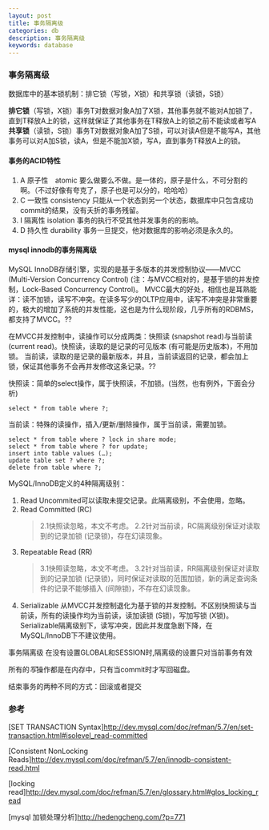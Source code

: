 ```yaml
---
layout: post
title: 事务隔离级
categories: db
description: 事务隔离级
keywords: database
---
```

   
### 事务隔离级  

数据库中的基本锁机制：排它锁（写锁，X锁）和共享锁（读锁，S锁）  
  
**排它锁**（写锁，X锁）事务T对数据对象A加了X锁，其他事务就不能对A加锁了，直到T释放A上的锁，这样就保证了其他事务在T释放A上的锁之前不能读或者写A    
**共享锁**（读锁，S锁）事务T对数据对象A加了S锁，可以对读A但是不能写A，其他事务可以对A加S锁，读A，但是不能加X锁，写A，直到事务T释放A上的锁。  
  

#### 事务的ACID特性    

1.  A 原子性　atomic 要么做要么不做。是一体的，原子是什么，不可分割的啊。（不过好像有夸克了，原子也是可以分的，哈哈哈）
2.  C 一致性  consistency 只能从一个状态到另一个状态，数据库中只包含成功commit的结果，没有夭折的事务残留。
3.  I 隔离性  isolation 事务的执行不受其他并发事务的的影响。
4.  D 持久性  durability 事务一旦提交，他对数据库的影响必须是永久的。

#### mysql innodb的事务隔离级

MySQL InnoDB存储引擎，实现的是基于多版本的并发控制协议——MVCC (Multi-Version Concurrency Control) (注：与MVCC相对的，是基于锁的并发控制，Lock-Based Concurrency Control)。
MVCC最大的好处，相信也是耳熟能详：读不加锁，读写不冲突。在读多写少的OLTP应用中，读写不冲突是非常重要的，极大的增加了系统的并发性能，这也是为什么现阶段，几乎所有的RDBMS，都支持了MVCC。??

在MVCC并发控制中，读操作可以分成两类：快照读 (snapshot read)与当前读 (current read)。快照读，读取的是记录的可见版本 (有可能是历史版本)，不用加锁。
当前读，读取的是记录的最新版本，并且，当前读返回的记录，都会加上锁，保证其他事务不会再并发修改这条记录。??

快照读：简单的select操作，属于快照读，不加锁。(当然，也有例外，下面会分析)
    
    select * from table where ?;
    
当前读：特殊的读操作，插入/更新/删除操作，属于当前读，需要加锁。
    
    select * from table where ? lock in share mode;
    select * from table where ? for update;
    insert into table values (…);
    update table set ? where ?;
    delete from table where ?;

MySQL/InnoDB定义的4种隔离级别：

1.  Read Uncommited可以读取未提交记录。此隔离级别，不会使用，忽略。
2.  Read Committed (RC) 
    >   2.1快照读忽略，本文不考虑。
    >   2.2针对当前读，RC隔离级别保证对读取到的记录加锁 (记录锁)，存在幻读现象。
3.  Repeatable Read (RR)
    >   3.1快照读忽略，本文不考虑。
    >   3.2针对当前读，RR隔离级别保证对读取到的记录加锁 (记录锁)，同时保证对读取的范围加锁，新的满足查询条件的记录不能够插入 (间隙锁)，不存在幻读现象。
4.  Serializable    从MVCC并发控制退化为基于锁的并发控制。不区别快照读与当前读，所有的读操作均为当前读，读加读锁 (S锁)，写加写锁 (X锁)。Serializable隔离级别下，读写冲突，因此并发度急剧下降，在MySQL/InnoDB下不建议使用。

事务隔离级 在没有设置GLOBAL和SESSION时,隔离级的设置只对当前事务有效  

所有的*写*操作都是在内存中，只有当commit时才写回磁盘。

结束事务的两种不同的方式：回滚或者提交

### 参考

[SET TRANSACTION Syntax]<http://dev.mysql.com/doc/refman/5.7/en/set-transaction.html#isolevel_read-committed>

[Consistent NonLocking Reads]<http://dev.mysql.com/doc/refman/5.7/en/innodb-consistent-read.html>

[locking read]<http://dev.mysql.com/doc/refman/5.7/en/glossary.html#glos_locking_read>

[mysql 加锁处理分析]<http://hedengcheng.com/?p=771>
